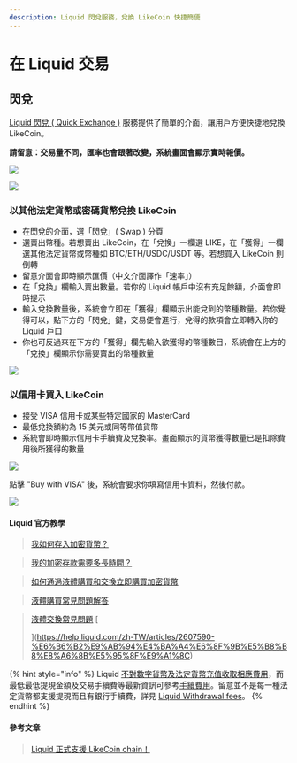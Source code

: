 ```yaml
---
description: Liquid 閃兌服務，兌換 LikeCoin 快捷簡便
---
```


# 在 Liquid 交易

## 閃兌 <a href="#quickexchange" id="quickexchange"></a>

[Liquid 閃兌 ( Quick Exchange )](https://app.liquid.com/quick-exchange) 服務提供了簡單的介面，讓用戶方便快捷地兌換 LikeCoin。

**請留意：交易量不同，匯率也會跟著改變，系統畫面會顯示實時報價。**

![](<../../../.gitbook/assets/quick-exchange-1 (1).png>)

![](../../../.gitbook/assets/liquid-qe.gif)

### 以其他法定貨幣或密碼貨幣兌換 LikeCoin <a href="#tradelikecoin" id="tradelikecoin"></a>

* 在閃兌的介面，選「閃兌」( Swap ) 分頁
* 選賣出幣種。若想賣出 LikeCoin，在「兌換」一欄選 LIKE，在「獲得」一欄選其他法定貨幣或幣種如 BTC/ETH/USDC/USDT 等。若想買入 LikeCoin 則倒轉
* 留意介面會即時顯示匯價（中文介面譯作「速率」）
* 在「兌換」欄輸入賣出數量。若你的 Liquid 帳戶中沒有充足餘額，介面會即時提示
* 輸入兌換數量後，系統會立即在「獲得」欄顯示出能兌到的幣種數量。若你覺得可以，點下方的「閃兌」鍵，交易便會進行，兌得的款項會立即轉入你的 Liquid 戶口
* 你也可反過來在下方的「獲得」欄先輸入欲獲得的幣種數目，系統會在上方的「兌換」欄顯示你需要賣出的幣種數量

![](<../../../.gitbook/assets/quick-exchange-2 (1).png>)

### 以信用卡買入 LikeCoin <a href="#bylikecoinwithcreditcard" id="bylikecoinwithcreditcard"></a>

* 接受 VISA 信用卡或某些特定國家的 MasterCard
* 最低兌換額約為 15 美元或同等幣值貨幣
* 系統會即時顯示信用卡手續費及兌換率。畫面顯示的貨幣獲得數量已是扣除費用後所獲得的數量

![](<../../../.gitbook/assets/quick-exchange-3 (1).png>)

點擊 "Buy with VISA" 後，系統會要求你填寫信用卡資料，然後付款。

![](<../../../.gitbook/assets/quick-exchange-4 (1).png>)

#### Liquid 官方教學

> [我如何存入加密貨幣？> ](https://help.liquid.com/zh-TW/articles/2275493-%E6%88%91%E5%A6%82%E4%BD%95%E5%AD%98%E5%85%A5%E5%8A%A0%E5%AF%86%E8%B2%A8%E5%B9%A3)

> [我的加密存款需要多長時間？> ](https://help.liquid.com/zh-TW/articles/3473156-%E6%88%91%E7%9A%84%E5%8A%A0%E5%AF%86%E5%AD%98%E6%AC%BE%E9%9C%80%E8%A6%81%E5%A4%9A%E9%95%B7%E6%99%82%E9%96%93)[> ](https://help.liquid.com/zh-TW/articles/2275493-%E6%88%91%E5%A6%82%E4%BD%95%E5%AD%98%E5%85%A5%E5%8A%A0%E5%AF%86%E8%B2%A8%E5%B9%A3)

> [如何通過液體購買和交換立即購買加密貨幣> ](https://help.liquid.com/zh-TW/articles/5143957-%E5%A6%82%E4%BD%95%E9%80%9A%E9%81%8E%E6%B6%B2%E9%AB%94%E8%B3%BC%E8%B2%B7%E5%92%8C%E4%BA%A4%E6%8F%9B%E7%AB%8B%E5%8D%B3%E8%B3%BC%E8%B2%B7%E5%8A%A0%E5%AF%86%E8%B2%A8%E5%B9%A3)

> [液體購買常見問題解答](https://help.liquid.com/zh-TW/articles/4141955-%E6%B6%B2%E9%AB%94%E8%B3%BC%E8%B2%B7%E5%B8%B8%E8%A6%8B%E5%95%8F%E9%A1%8C%E8%A7%A3%E7%AD%94)

> [液體交換常見問題](https://help.liquid.com/zh-TW/articles/2607590-%E6%B6%B2%E9%AB%94%E4%BA%A4%E6%8F%9B%E5%B8%B8%E8%A6%8B%E5%95%8F%E9%A1%8C)> [>> ](https://help.liquid.com/zh-TW/articles/2607590-%E6%B6%B2%E9%AB%94%E4%BA%A4%E6%8F%9B%E5%B8%B8%E8%A6%8B%E5%95%8F%E9%A1%8C)

{% hint style="info" %}
Liquid [不對數字貨幣及法定貨幣充值收取相應費用](https://help.liquid.com/en/articles/3297509-deposit-fees)，而最低最低提現金額及交易手續費等最新資訊可參考[手續費用](https://www.liquid.com/zhtw/fees/)。留意並不是每一種法定貨幣都支援提現而且有銀行手續費，詳見 [Liquid Withdrawal fees](https://help.liquid.com/en/articles/3297510-withdrawal-fees)。
{% endhint %}

#### 參考文章

> [Liquid 正式支援 LikeCoin chain！> ](https://matters.news/@likecoin/liquid-%E6%AD%A3%E5%BC%8F%E6%94%AF%E6%8F%B4-like-coin-chain-bafyreiavjar7b7ao7qxjb7b3szr4xl7tyxity4ddm7dwobnv63rwmjfdiq)

